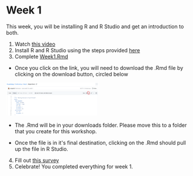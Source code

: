# Week 1

This week, you will be installing R and R Studio and get an introduction to both.

1. Watch [this video](https://www.youtube.com/) 
2. Install R and R Studio using the steps provided [here](https://github.com/seegerab/R-workshop/blob/main/PreWorkshop/Week1/Installing%20R%20and%20R%20Studio.md) 
3. Complete [Week1.Rmd](https://github.com/seegerab/R-workshop/blob/main/PreWorkshop/Week1/Week1.Rmd)

- Once you click on the link, you will need to download the .Rmd file by clicking on the download button, circled below

<img src="images/image-8.png" width="50%" />

- The .Rmd will be in your downloads folder. Please move this to a folder that you create for this workshop.

- Once the file is in it's final destination, clicking on the .Rmd should pull up the file in R Studio.

4. Fill out [this survey](https://docs.google.com/forms/d/e/1FAIpQLScHDv_sdD-A_I8uOVBGRtkj-618DtXySOEBCeE0qBMk0zfpYA/viewform?usp=dialog) 
5. Celebrate! You completed everything for week 1.